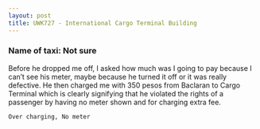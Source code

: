 ```yaml
---
layout: post
title: UWK727 - International Cargo Terminal Building
---
```


### Name of taxi: Not sure

Before he dropped me off, I asked how much was I going to pay because I can’t see his meter, maybe because he turned it off or it was really defective. He then charged me with 350 pesos from Baclaran to Cargo Terminal which is clearly signifying that he violated the rights of a passenger by having no meter shown and for charging extra fee. 

```Over charging, No meter```
